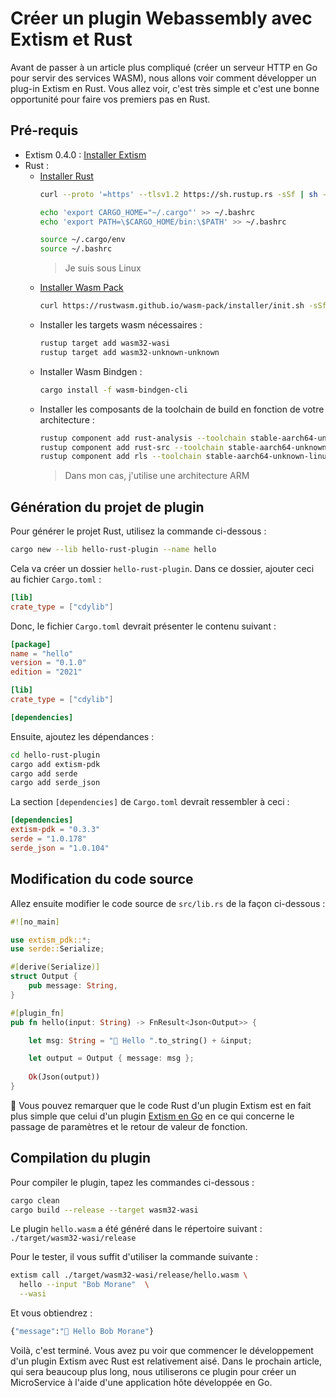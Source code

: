 # Créer un plugin Webassembly avec Extism et Rust

Avant de passer à un article plus compliqué (créer un serveur HTTP en Go pour servir des services WASM), nous allons voir comment développer un plug-in Extism en Rust. Vous allez voir, c'est très simple et c'est une bonne opportunité pour faire vos premiers pas en Rust.

## Pré-requis

- Extism 0.4.0 : [Installer Extism](https://extism.org/docs/install)
- Rust : 
  - [Installer Rust](https://www.rust-lang.org/tools/install)
    ```bash
    curl --proto '=https' --tlsv1.2 https://sh.rustup.rs -sSf | sh -s -- -y

    echo 'export CARGO_HOME="~/.cargo"' >> ~/.bashrc
    echo 'export PATH=\$CARGO_HOME/bin:\$PATH' >> ~/.bashrc

    source ~/.cargo/env
    source ~/.bashrc
    ```
    > Je suis sous Linux
  - [Installer Wasm Pack](https://rustwasm.github.io/wasm-pack/installer/)
    ```bash
    curl https://rustwasm.github.io/wasm-pack/installer/init.sh -sSf | sh
    ```
  - Installer les targets wasm nécessaires :
    ```bash
    rustup target add wasm32-wasi
    rustup target add wasm32-unknown-unknown
    ```
  - Installer Wasm Bindgen :
    ```bash
    cargo install -f wasm-bindgen-cli
    ```
  - Installer les composants de la toolchain de build en fonction de votre architecture :
    ```bash
    rustup component add rust-analysis --toolchain stable-aarch64-unknown-linux-gnu 
    rustup component add rust-src --toolchain stable-aarch64-unknown-linux-gnu 
    rustup component add rls --toolchain stable-aarch64-unknown-linux-gnu
    ```
    > Dans mon cas, j'utilise une architecture ARM

## Génération du projet de plugin

Pour générer le projet Rust, utilisez la commande ci-dessous :

```bash
cargo new --lib hello-rust-plugin --name hello
```

Cela va créer un dossier `hello-rust-plugin`. Dans ce dossier, ajouter ceci au fichier `Cargo.toml` :

```toml
[lib]
crate_type = ["cdylib"]
```

Donc, le fichier `Cargo.toml` devrait présenter le contenu suivant :

```toml
[package]
name = "hello"
version = "0.1.0"
edition = "2021"

[lib]
crate_type = ["cdylib"]

[dependencies]
```

Ensuite, ajoutez les dépendances :

```bash
cd hello-rust-plugin
cargo add extism-pdk
cargo add serde
cargo add serde_json
```

La section `[dependencies]` de `Cargo.toml` devrait ressembler à ceci :

```toml
[dependencies]
extism-pdk = "0.3.3"
serde = "1.0.178"
serde_json = "1.0.104"
```

## Modification du code source

Allez ensuite modifier le code source de `src/lib.rs` de la façon ci-dessous :

```rust
#![no_main]

use extism_pdk::*;
use serde::Serialize;

#[derive(Serialize)]
struct Output {
    pub message: String,
}

#[plugin_fn]
pub fn hello(input: String) -> FnResult<Json<Output>> {

    let msg: String = "🦀 Hello ".to_string() + &input;

    let output = Output { message: msg };
    
    Ok(Json(output))
}
```

👋 Vous pouvez remarquer que le code Rust d'un plugin Extism est en fait plus simple que celui d'un plugin [Extism en Go](https://k33g.hashnode.dev/extism-webassembly-plugins) en ce qui concerne le passage de paramètres et le retour de valeur de fonction.

## Compilation du plugin

Pour compiler le plugin, tapez les commandes ci-dessous :

```bash
cargo clean
cargo build --release --target wasm32-wasi
```

Le plugin `hello.wasm` a été généré dans le répertoire suivant : `./target/wasm32-wasi/release`

Pour le tester, il vous suffit d'utiliser la commande suivante :

```bash
extism call ./target/wasm32-wasi/release/hello.wasm \
  hello --input "Bob Morane"  \
  --wasi
```

Et vous obtiendrez :

```bash
{"message":"🦀 Hello Bob Morane"}
```

Voilà, c'est terminé. Vous avez pu voir que commencer le développement d'un plugin Extism avec Rust est relativement aisé. Dans le prochain article, qui sera beaucoup plus long, nous utiliserons ce plugin pour créer un MicroService à l'aide d'une application hôte développée en Go.

